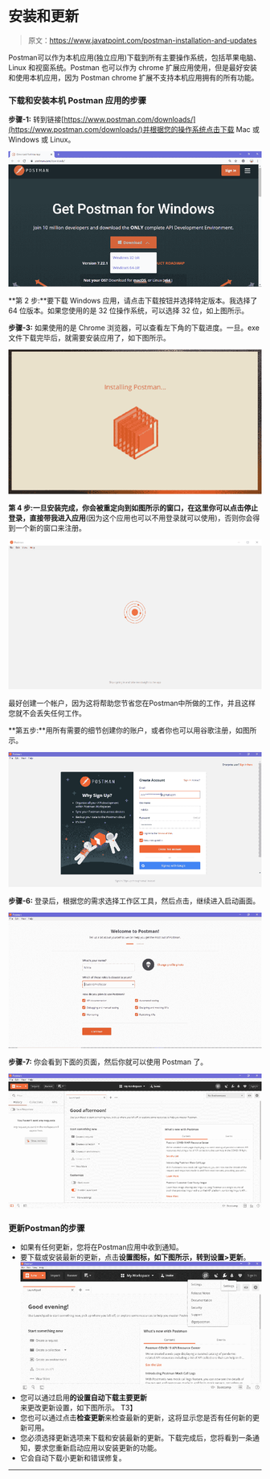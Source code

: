 # 安装和更新

> 原文：<https://www.javatpoint.com/postman-installation-and-updates>

Postman可以作为本机应用(独立应用)下载到所有主要操作系统，包括苹果电脑、Linux 和视窗系统。Postman 也可以作为 chrome 扩展应用使用，但是最好安装和使用本机应用，因为 Postman chrome 扩展不支持本机应用拥有的所有功能。

### 下载和安装本机 Postman 应用的步骤

**步骤-1:** 转到链接[https://www.postman.com/downloads/](https://www.postman.com/downloads/)并根据您的操作系统点击下载 Mac 或 Windows 或 Linux。

![Installation and Updates](img/0ad371ad63a45440eb304776703d9a5a.png)

**第 2 步:**要下载 Windows 应用，请点击下载按钮并选择特定版本。我选择了 64 位版本。如果您使用的是 32 位操作系统，可以选择 32 位，如上图所示。

**步骤-3:** 如果使用的是 Chrome 浏览器，可以查看左下角的下载进度。一旦。exe 文件下载完毕后，就需要安装应用了，如下图所示。

![Installation and Updates](img/1663c80dde2222acfdf7c6a034d1c6b0.png)

**第 4 步:**一旦安装完成，你会被重定向到如图所示的窗口，在这里你可以点击**停止登录，直接带我进入应用**(因为这个应用也可以不用登录就可以使用)，否则你会得到一个新的窗口来注册。

![Installation and Updates](img/9a471f90064c3dde4d51ab830eec595d.png)

最好创建一个帐户，因为这将帮助您节省您在Postman中所做的工作，并且这样您就不会丢失任何工作。

**第五步:**用所有需要的细节创建你的账户，或者你也可以用谷歌注册，如图所示。

![Installation and Updates](img/e522c4fc6d2d655f2f839c7836a49484.png)

**步骤-6:** 登录后，根据您的需求选择工作区工具，然后点击，继续进入启动画面。

![Installation and Updates](img/372ea9300d8c59d927f689c15a1b58a3.png)

**步骤-7:** 你会看到下面的页面，然后你就可以使用 Postman 了。

![Installation and Updates](img/9372eaa4f110ff900b4bea09d32cfb35.png)

### 更新Postman的步骤

*   如果有任何更新，您将在Postman应用中收到通知。
*   要下载或安装最新的更新，点击**设置图标，**如下图所示，转到**设置>更新**。
    ![Installation and Updates](img/70733b77cb62310464d8dfac21a57e7f.png)
*   您可以通过启用**的设置自动下载主要更新**来更改更新设置，如下图所示。
    T3】
*   您也可以通过点击**检查更新**来检查最新的更新，这将显示您是否有任何新的更新可用。
*   您必须选择更新选项来下载和安装最新的更新。下载完成后，您将看到一条通知，要求您重新启动应用以安装更新的功能。
*   它会自动下载小更新和错误修复。

* * *